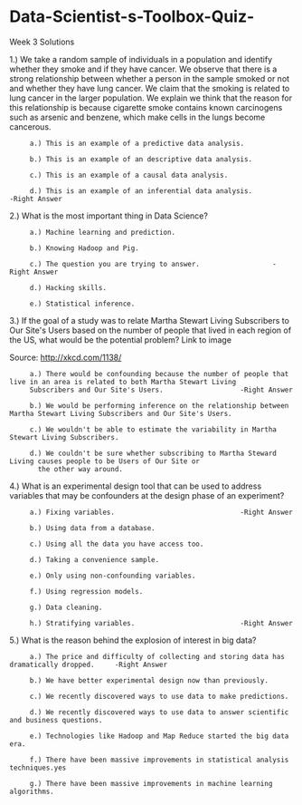 # Data-Scientist-s-Toolbox-Quiz-
Week 3 Solutions

 1.) We take a random sample of individuals in a population and identify whether they smoke and if they have cancer. We observe that 
there is a strong relationship between whether a person in the sample smoked or not and whether they have lung cancer. 
We claim that the smoking is related to lung cancer in the larger population. We explain we think that the reason for this 
relationship is because cigarette smoke contains known carcinogens such as arsenic and benzene, which make cells in the lungs 
become cancerous.

         a.) This is an example of a predictive data analysis.  

         b.) This is an example of an descriptive data analysis.

         c.) This is an example of a causal data analysis.

         d.) This is an example of an inferential data analysis.               -Right Answer
         
         
         
 2.) What is the most important thing in Data Science?

         a.) Machine learning and prediction.

         b.) Knowing Hadoop and Pig.

         c.) The question you are trying to answer.                  -Right Answer

         d.) Hacking skills.

         e.) Statistical inference. 
         
         
         
 3.) If the goal of a study was to relate Martha Stewart Living Subscribers to Our Site's Users based on the number of people 
that lived in each region of the US, what would be the potential problem?
Link to image

Source: http://xkcd.com/1138/

         a.) There would be confounding because the number of people that live in an area is related to both Martha Stewart Living 
         Subscribers and Our Site's Users.                   -Right Answer

         b.) We would be performing inference on the relationship between Martha Stewart Living Subscribers and Our Site's Users.

         c.) We wouldn't be able to estimate the variability in Martha Stewart Living Subscribers.

         d.) We couldn't be sure whether subscribing to Martha Steward Living causes people to be Users of Our Site or 
           the other way around.
           
           
           
 4.) What is an experimental design tool that can be used to address variables that may be confounders at the design phase of an 
experiment?

         a.) Fixing variables.                               -Right Answer

         b.) Using data from a database.

         c.) Using all the data you have access too.

         d.) Taking a convenience sample.

         e.) Only using non-confounding variables.

         f.) Using regression models.

         g.) Data cleaning.
         
         h.) Stratifying variables.                          -Right Answer         




5.) What is the reason behind the explosion of interest in big data?

         a.) The price and difficulty of collecting and storing data has dramatically dropped.     -Right Answer

         b.) We have better experimental design now than previously.

         c.) We recently discovered ways to use data to make predictions.

         d.) We recently discovered ways to use data to answer scientific and business questions.
         
         e.) Technologies like Hadoop and Map Reduce started the big data era.

         f.) There have been massive improvements in statistical analysis techniques.yes

         g.) There have been massive improvements in machine learning algorithms.
